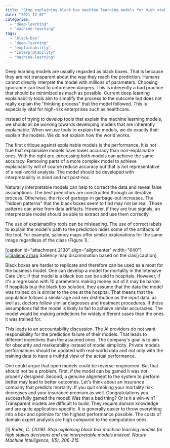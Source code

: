 ```yaml
---
title: "Stop explaining black box machine learning models for high stakes decisions and use interpretable models instead (paper summary)"
date: "2021-12-07"
categories: 
  - "deep-learning"
  - "machine-learning"
tags: 
  - "black-box"
  - "deep-learning"
  - "explainability"
  - "interpretability"
  - "machine-learning"
---
```


Deep learning models are usually regarded as black boxes. That is because they are not transparent about the way they reach the prediction. Humans cannot directly interpret the model with millions of parameters. Choosing ignorance can lead to unforeseen dangers. This is inherently a bad practice that should be minimized as much as possible. Current deep learning explainability tools aim to simplify the process to the outcome but does not really explain the "thinking process" that the model followed. This is especially vital for high-risk enterprises such as healthcare.

Instead of trying to develop tools that explain the machine learning models, we should all be working towards developing models that are inherently explainable. When we use tools to explain the models, we do exactly that: explain the models. We do not explain how the world works.

The first critique against explainable models is the performance. It is not true that explainable models have lower accuracy than non-explainable ones. With the right pre-processing both models can achieve the same accuracy. Removing parts of a more complex model to achieve explainability will of course reduce accuracy but that is not representative of a real-world analysis. The model should be developed with interpretability in mind and not post-hoc.

Naturally interpretable models can help to correct the data and reveal false assumptions. The best predictors are constructed through an iterative process. Otherwise, the risk of garbage-in garbage-out increases. The "hidden patterns" that the black boxes seem to find may not be real. Those patterns can arise from data artifacts. However, if they are true signals, an interpretable model should be able to extract and use them correctly.

The use of explainability tools can be misleading. The use of correct labels to explain the model's path to the prediction hides some of the artifacts of the tool. For example, saliency maps offer similar explanations for the same image regardless of the class (Figure 1).

\[caption id="attachment\_2138" align="aligncenter" width="640"\][![Saliency map](images/saliency_map-1024x272.png)](https://rocreguant.com/?attachment_id=2138) Saliency map discrimination based on the clas\[/caption\]

Black boxes are harder to replicate and therefore can be used as a moat for the business model. One can develop a model for mortality in the Intensive Care Unit. If that model is a black box can be sold to hospitals. However, if it's a regression with 10 parameters making money out of it may be harder. If hospitals buy the black box solution, they assume that the data the model was trained on is similar to the one at the hospital. That means that the population follows a similar age and sex distribution as the input data, as well as, doctors follow similar diagnoses and treatment procedures. If those assumptions fail the model is likely to fail to achieve similar accuracies. The model would be making predictions for widely different cases than the ones it was trained for.

This leads to an accountability discussion. The AI providers do not want responsibility for the prediction failure of their models. That leads to different incentives than the assumed ones. The company's goal is to aim for obscurity and marketability instead of model simplicity. Private models performances should be updated with real-world data and not only with the training data to have a truthful view of the actual performance.

One could argue that open models could be reverse-engineered. But that should not be a problem. First, if the model can be gamed it was not properly designed. Second, a genuine alignment to the system to perform better may lead to better outcomes. Let's think about an insurance company that predicts mortality. If you quit smoking your mortality risk decreases and your insurance premium as well. Congratulations you successfully gamed the model! Was that a bad thing? Or is it a win-win? Transparent models are difficult to build. They require domain knowledge and are quite application-specific. It is generally easier to throw everything into a box and optimize for the highest performance possible. The costs of domain expert analysts are high compared to the computation ones.

\[1\] _Rudin, C. (2019). Stop explaining black box machine learning models for high stakes decisions and use interpretable models instead. Nature Machine Intelligence, 1(5), 206-215._
